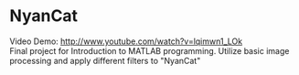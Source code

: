 NyanCat
=======

Video Demo: http://www.youtube.com/watch?v=lqimwn1_LOk  
Final project for Introduction to MATLAB programming. Utilize basic image processing and apply different filters to "NyanCat"